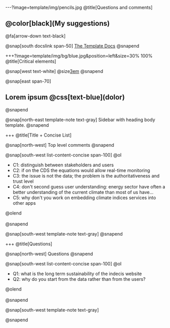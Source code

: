 ---?image=template/img/pencils.jpg
@title[Questions and comments]

## @color[black](My suggestions)

@fa[arrow-down text-black]

@snap[south docslink span-50]
[The Template Docs](https://gitpitch.com/docs/the-template)
@snapend


+++?image=template/img/bg/blue.jpg&position=left&size=30% 100%
@title[Critical elements]

@snap[west text-white]
@size[3em](1.)
@snapend

@snap[east span-70]
<h2>Lorem ipsum @css[text-blue](dolor)</h2>
@snapend

@snap[north-east template-note text-gray]
Sidebar with heading body template.
@snapend

+++
@title[Title + Concise List]

@snap[north-west]
Top level comments
@snapend

@snap[south-west list-content-concise span-100]
@ol
- C1: distinguish between stakeholders and users
- C2: if  on the CDS the equations would allow real-time monitoring
- C3:  the issue is not the data; the problem is the authoritativeness and trust level
- C4: don't second guess user understanding: energy sector have often a better understanding of the current climate than most of us have…
- C5: why don't you work on embedding climate indices services into other apps


@olend
<br><br>
@snapend

@snap[south-west template-note text-gray]
@snapend

+++
@title[Questions]

@snap[north-west]
Questions
@snapend

@snap[south-west list-content-concise span-100]
@ol
- Q1: what is the long term sustainability of the indecis website
- Q2: why do you start from the data rather than from the users?


@olend
<br><br>
@snapend

@snap[south-west template-note text-gray]

@snapend
